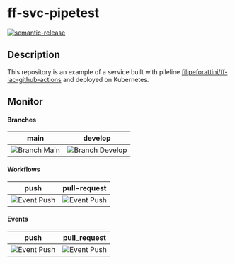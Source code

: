 # ff-svc-pipetest
[![semantic-release](https://img.shields.io/badge/%20%20%F0%9F%93%A6%F0%9F%9A%80-semantic--release-e10079.svg)](https://github.com/semantic-release/semantic-release)

## Description

This repository is an example of a service built with pileline [filipeforattini/ff-iac-github-actions](https://github.com/filipeforattini/ff-iac-github-actions) and deployed on Kubernetes.

## Monitor

#### Branches

| main | develop |
| :---: | :---: |
| ![Branch Main](https://github.com/filipeforattini/ff-svc-pipetest/actions/workflows/push.yml/badge.svg?branch=main) | ![Branch Develop](https://github.com/filipeforattini/ff-svc-pipetest/actions/workflows/push.yml/badge.svg?branch=main) |

#### Workflows

| push | pull-request |
| :---: | :---: |
| ![Event Push](https://github.com/filipeforattini/ff-svc-pipetest/actions/workflows/push.yml/badge.svg) | ![Event Push](https://github.com/filipeforattini/ff-svc-pipetest/actions/workflows/pull-request.yml/badge.svg) |

#### Events

| push | pull_request |
| :---: | :---: |
| ![Event Push](https://github.com/filipeforattini/ff-svc-pipetest/actions/workflows/push.yml/badge.svg?event=push) | ![Event Push](https://github.com/filipeforattini/ff-svc-pipetest/actions/workflows/pull-request.yml/badge.svg?event=pull_request) |

